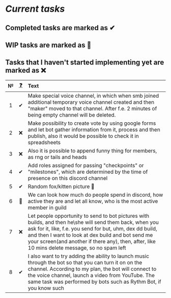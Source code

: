 # *Current tasks*

## Completed tasks are marked as ✔
## WIP tasks are marked as 🚀
## Tasks that I haven't started implementing yet are marked as ❌

|№|<abbr title="Progress">❓</abbr>|Text
|:-:|:-:|:-|
|1| ✔ | Make special voice channel, in which when smb joined additional temporary voice channel created and then "maker" moved to that channel. After f.e. 2 minutes of being empty channel will be deleted.
|2| ❌ | Make possibility to create vote by using google forms and let bot gather information from it, process and then publish, also it would be possible to check it in spreadsheets
|3| ❌ | Also it is possible to append funny thing for members, as rng or tails and heads
|4| ✔ | Add roles assigned for passing "checkpoints" or "milestones", which are determined by the time of presence on this discord channel
|5| ✔ | Random fox/kitten picture 🙂
|6| 🚀 | We can look how much do people spend in discord, how active they are and let all know, who is the most active member in guild
|7| ❌ | Let people opportunity to send to bot pictures with builds, and then he\she will send them back, when you ask for it, like, f.e. you send for but, uhm, dex dd build, and then I want to look at dex build and bot send me your screen(and another if there any), then, after, like 10 mins delete message, so no spam left
| 8 | ✔ | I also want to try adding the ability to launch music through the bot so that you can turn it on on the channel. According to my plan, the bot will connect to the voice channel, launch a video from YouTube. The same task was performed by bots such as Rythm Bot, if you know such